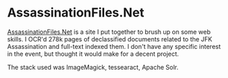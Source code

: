 # AssassinationFiles.Net

[AssassinationFiles.Net][] is a site I put together to brush up on some web skills.  I OCR'd 278k pages of declassified documents related to the JFK Assassination and full-text indexed them.  I don't have any specific interest in the event, but thought it would make for a decent project. 

The stack used was ImageMagick, tessearact, Apache Solr. 


[AssassinationFiles.Net]: https://assassinationfiles.net

